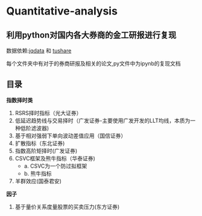 # Quantitative-analysis

## 利用python对国内各大券商的金工研报进行复现

数据依赖:[jqdata](https://www.joinquant.com/) 和 [tushare](https://tushare.pro/)

每个文件夹中有对于的券商研报及相关的论文,py文件中为ipynb的复现文档

## 目录

**指数择时类**

1. RSRS择时指标（光大证券）
2. 低延迟趋势线与交易择时（广发证券-主要使用广发开发的LLT均线，本质为一种低阶滤波器)
3. 基于相对强弱下单向波动差值应用（国信证券）
4. 扩散指标（东北证券)
5. 指数高阶矩择时(广发证券)
6. CSVC框架及熊牛指标（华泰证券)
    - a. CSVC为一个防过拟框架
    - b. 熊牛指标
7. 羊群效应(国泰君安)

**因子**

1. 基于量价关系度量股票的买卖压力(东方证券)
